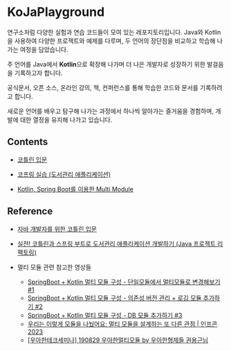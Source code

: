# KoJaPlayground

연구소처럼 다양한 실험과 연습 코드들이 모여 있는 레포지토리입니다. Java와 Kotlin을 사용하여 다양한 프로젝트와 예제를 다루며, 두 언어의 장단점을 비교하고 학습해 나가는 여정을 담았습니다.

주 언어를 Java에서 **Kotlin**으로 확장해 나가며 더 나은 개발자로 성장하기 위한 발걸음을 기록하고자 합니다. 

공식문서, 오픈 소스, 온라인 강의, 책, 컨퍼런스를 통해 학습한 코드와 문서를 기록하려고 합니다.

새로운 언어를 배우고 탐구해 나가는 과정에서 하나씩 알아가는 즐거움을 경험하며, 개발에 대한 열정을 유지해 나가고 있습니다.

## Contents

- [코틀린 입문](https://github.com/devFancy/kotlin-practice/tree/main/java-to-kotlin)

- [코프링 실습 (도서관리 애플리케이션)](https://github.com/devFancy/kotlin-practice/tree/main/library-app)

- [Kotlin, Spring Boot를 이용한 Multi Module](https://github.com/devFancy/kotlin-lab/tree/main/hello-kotlin-springboot)

## Reference

- [자바 개발자를 위한 코틀린 입문](https://www.inflearn.com/course/java-to-kotlin/dashboard)

- [실전! 코틀린과 스프링 부트로 도서관리 애플리케이션 개발하기 (Java 프로젝트 리팩토링)](https://www.inflearn.com/course/java-to-kotlin-2/dashboard)

- 멀티 모듈 관련 참고한 영상들
  - [SpringBoot + Kotlin 멀티 모듈 구성 - 단일모듈에서 멀티모듈로 변경해보기 #1](https://www.youtube.com/watch?v=PdofVTuM-tE&ab_channel=%EC%A0%9C%EB%AF%B8%EB%8B%88%EC%9D%98%EA%B0%9C%EB%B0%9C%EC%8B%A4%EB%AC%B4)
  - [SpringBoot + Kotlin 멀티 모듈 구성 - 의존성 버전 관리 + 로깅 모듈 추가하기 #2](https://www.youtube.com/watch?v=rE89ppAmf_Y&ab_channel=%EC%A0%9C%EB%AF%B8%EB%8B%88%EC%9D%98%EA%B0%9C%EB%B0%9C%EC%8B%A4%EB%AC%B4)
  - [SpringBoot + Kotlin 멀티 모듈 구성 - DB 모듈 추가하기 #3](https://www.youtube.com/watch?v=ODSFmLdecX0&ab_channel=%EC%A0%9C%EB%AF%B8%EB%8B%88%EC%9D%98%EA%B0%9C%EB%B0%9C%EC%8B%A4%EB%AC%B4)
  - [우리는 이렇게 모듈을 나눴어요: 멀티 모듈을 설계하는 또 다른 관점 | 인프콘2023](https://www.youtube.com/watch?v=uvG-amw2u2s&ab_channel=%EC%9D%B8%ED%94%84%EB%9F%B0inflearn)
  - [[우아한테크세미나] 190829 우아한멀티모듈 by 우아한형제들 권용근님](https://www.youtube.com/watch?v=nH382BcycHc&ab_channel=%EC%9A%B0%EC%95%84%ED%95%9C%ED%85%8C%ED%81%AC)

